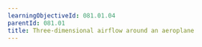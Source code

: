 ```yaml
---
learningObjectiveId: 081.01.04
parentId: 081.01
title: Three-dimensional airflow around an aeroplane
---
```



